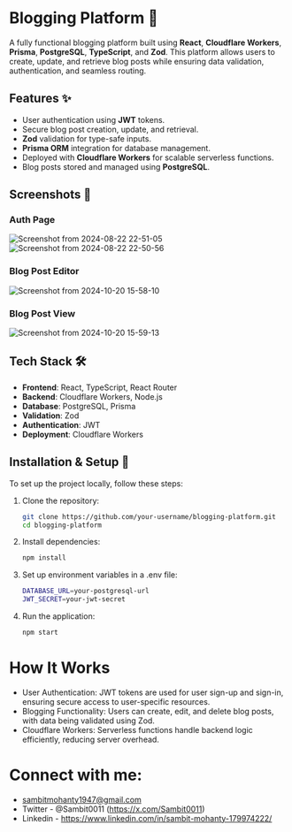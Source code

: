 # Blogging Platform 🚀

A fully functional blogging platform built using **React**, **Cloudflare Workers**, **Prisma**, **PostgreSQL**, **TypeScript**, and **Zod**. This platform allows users to create, update, and retrieve blog posts while ensuring data validation, authentication, and seamless routing.

## Features ✨
- User authentication using **JWT** tokens.
- Secure blog post creation, update, and retrieval.
- **Zod** validation for type-safe inputs.
- **Prisma ORM** integration for database management.
- Deployed with **Cloudflare Workers** for scalable serverless functions.
- Blog posts stored and managed using **PostgreSQL**.

## Screenshots 📸

### Auth Page
![Screenshot from 2024-08-22 22-51-05](https://github.com/user-attachments/assets/951ef13c-1cac-4a99-96c5-ca0d068aa970)
![Screenshot from 2024-08-22 22-50-56](https://github.com/user-attachments/assets/5473b076-a32a-4e3a-9512-683f06754d60)

### Blog Post Editor
![Screenshot from 2024-10-20 15-58-10](https://github.com/user-attachments/assets/49681252-08d0-4f24-b526-fce46caa334b)

### Blog Post View
![Screenshot from 2024-10-20 15-59-13](https://github.com/user-attachments/assets/d09e9e38-05cb-45a3-b4a5-7ccdd0d0723f)

## Tech Stack 🛠️
- **Frontend**: React, TypeScript, React Router
- **Backend**: Cloudflare Workers, Node.js
- **Database**: PostgreSQL, Prisma
- **Validation**: Zod
- **Authentication**: JWT
- **Deployment**: Cloudflare Workers

## Installation & Setup 🔧

To set up the project locally, follow these steps:

1. Clone the repository:
   ```bash
   git clone https://github.com/your-username/blogging-platform.git
   cd blogging-platform
2. Install dependencies:
   ```bash
   npm install
3. Set up environment variables in a .env file:
   ```bash
   DATABASE_URL=your-postgresql-url
   JWT_SECRET=your-jwt-secret
4. Run the application:
   ```bash
   npm start

# How It Works
- User Authentication: JWT tokens are used for user sign-up and sign-in, ensuring secure access to user-specific resources.
- Blogging Functionality: Users can create, edit, and delete blog posts, with data being validated using Zod.
- Cloudflare Workers: Serverless functions handle backend logic efficiently, reducing server overhead.

# Connect with me:
- sambitmohanty1947@gmail.com
- Twitter - @Sambit0011 (https://x.com/Sambit0011)
- Linkedin - https://www.linkedin.com/in/sambit-mohanty-179974222/
